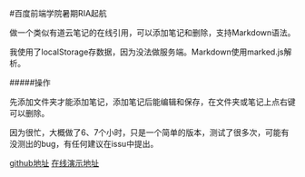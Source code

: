 #百度前端学院暑期RIA起航

  做一个类似有道云笔记的在线引用，可以添加笔记和删除，支持Markdown语法。
  
  我使用了localStorage存数据，因为没法做服务端。Markdown使用marked.js解析。
  
#####操作

先添加文件夹才能添加笔记，添加笔记后能编辑和保存，在文件夹或笔记上点右键可以删除。

因为很忙，大概做了6、7个小时，只是一个简单的版本，测试了很多次，可能有没测出的bug，有任何建议在issu中提出。

[github地址](https://github.com/BeMyBestHao/myproject/tree/master/%E7%99%BE%E5%BA%A6ife%E6%9A%91%E5%81%87%E7%8F%ADRIA)
[在线演示地址](http://bemybesthao.github.io/website/baiduiferia/web.html)


